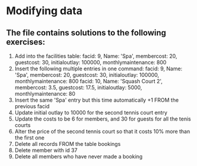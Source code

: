 # Modifying data

## The file contains solutions to the following exercises:
  1. Add into the facilities table: 
facid: 9, Name: 'Spa', membercost: 20, guestcost: 30, initialoutlay: 100000, monthlymaintenance: 800
  2. Insert the following multiple entries in one command:
facid: 9, Name: 'Spa', membercost: 20, guestcost: 30, initialoutlay: 100000, monthlymaintenance: 800
facid: 10, Name: 'Squash Court 2', membercost: 3.5, guestcost: 17.5, initialoutlay: 5000, monthlymaintenance: 80
  3. Insert the same 'Spa' entry but this time automatically +1 FROM the previous facid
  4. Update initial outlay to 10000 for the second tennis court entry
  5. Update the costs to be 6 for members, and 30 for guests for all the tenis courts
  6. Alter the price of the second tennis court so that it costs 10% more than the first one
  7. Delete all records FROM the table bookings
  8. Delete member with id 37
  9. Delete all members who have never made a booking
  

